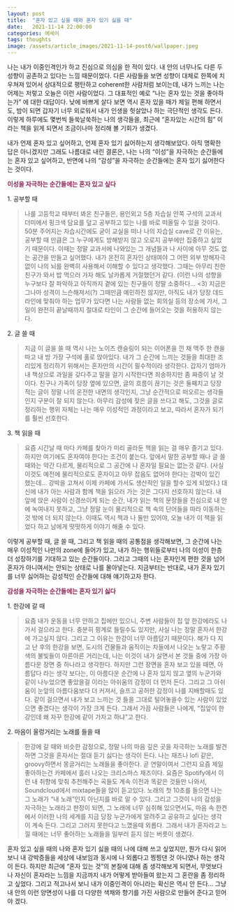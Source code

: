 ```yaml
---
layout: post
title:  "혼자 있고 싶을 때와 혼자 있기 싫을 때"
date:   2021-11-14 22:00:00
categories: 에세이
tags: thoughts
image: /assets/article_images/2021-11-14-post6/wallpaper.jpeg
---
```


나는 내가 이중인격인가 하고 진심으로 의심을 한 적이 있다. 내 안의 너무나도 다른 두 성향이 공존하고 있다는 느낌 때문이었다. 다른 사람들을 보면 성향이 대체로 한쪽에 치우쳐져 있어서 상대적으로 평탄하고 coherent한 사람처럼 보이는데, 내가 느끼는 나는 어제는 저렇고 오늘은 이런 사람이었다. 그 대표적인 예로 “나는 혼자 있는 것을 좋아하는가” 에 대한 대답이다. 낮에 바쁘게 살다 보면 역시 혼자 있을 때가 제일 편해 하면서도, 밤이 되면 갑자기 너무 외로워서 내가 인생을 헛살았나 하는 극단적인 생각도 든다. 이렇게 하루에도 몇번씩 들쑥날쑥하는 나의 생각들을, 최근에 “혼자있는 시간의 힘” 이라는 책을 읽게 되면서 조금이나마 정리해 볼 기회가 생겼다. 

내가 언제 혼자 있고 싶어하고, 언제 혼자 있기 싫어하는지 생각해보았다. 아직 명확한 답은 아니겠지만 그래도 나름대로 내린 결론은, 나는 나의 “이성”을 자극하는 순간들에는 혼자 있고 싶어하고, 반면에 나의 “감성”을 자극하는 순간들에는 혼자 있기 싫어한다는 것이다.

<span style="color:#872657; font-weight:bold;">이성을 자극하는 순간들에는 혼자 있고 싶다</span>

<span>1.</span> 공부할 때

>나를 고등학교 때부터 봐온 친구들은, 용인외고 5층 자습실 안쪽 구석의 교과서 더미에서 핑크색 담요를 덮고 공부하고 있는 나를 바로 떠올릴 수 있을 것이다. 50분 주어지는 자습시간에도 굳이 교실을 떠나 나의 자습실 cave로 간 이유는, 공부할 때 만큼은 그 누구에게도 방해받지 않고 오로지 공부에만 집중하고 싶었기 때문이다. 이때는 정말 교과서에 나와있는 그 개념들과 나 사이에 아무 것도 없는 공간을 만들고 싶어했다. 내가 온전히 혼자인 상태여야 그 어떤 외부 방해자극없이 나의 뇌를 완벽히 사용해서 이해할 수 있다고 생각했다. 그때는 아무리 친한 친구가 와서 밥 먹으러 가자 해도 날카롭게 거절했던거 같다. (이런 나의 성향을 누구보다 잘 파악하고 아직까지 곁에 있는 친구들이 정말 소중하다… <3) 지금은 그나마 성격이 느슨해져서(?) 그때만큼 예민하진 않지만, 아직도 내가 당장 데드라인에 맞춰야 하는 업무가 있다면 나는 사람들 없는 회의실 등의 장소에 가서, 그 일이 완전히 끝날때까지 절대로 타인이 그 순간에 들어오는 것을 허용하지 않는다.

<span>2.</span> 글 쓸 때

>지금 이 글을 쓸 때 역시 나는 노이즈 캔슬링이 되는 이어폰을 낀 채 맥주 한 캔을 따고 내 방 가장 구석에 홀로 앉아있다. 내가 그 순간에 느끼는 것들을 최대한 조리있게 정리하기 위해서는 혼자만의 시간이 필수적이라 생각한다. 갑자기 엄마가 내 책상으로 과일을 갖다주고 말을 걸기 시작한다면 죄송하지만 좀 짜증이 날 것이다. 친구나 가족이 당장 옆에 있으면, 글의 흐름이 끊기는 것은 둘째치고 당장 적는 글이 정말 나의 온전한 내면의 생각인지, 그냥 순간적으로 떠오르는 생각들인지 구분이 잘 되지 않는다. 아무리 감성에 젖은 글을 쓰다고 해도, 그것을 글로 정리하는 행위 자체는 나는 매우 이성적인 과정이라고 보고, 따라서 혼자가 되기를 훨씬 선호한다. 

<span>3.</span> 책 읽을 때


>요즘 시간날 때 마다 카페를 찾아가 미리 골라둔 책을 읽는 걸 매우 즐기고 있다. 하지만 여기에도 혼자여야 한다는 조건이 붙는다. 앞에서 말한 공부할 때나 글 쓸때와는 약간 다르게, 물리적으로 그 공간에 나 혼자일 필요는 없는것 같다. (사실 이것도 예전에 물리적으로도 혼자이고 아무 잡음도 없어야 한다는 강박이 있긴 했는데… 강박을 고쳐서 이제 카페에 가서도 생산적인 일을 할수 있게 되었다.) 대신에 내가 아는 사람과 함께 책을 읽으러 가는 것은 그다지 선호하지 않는다. 내 앞에 앉은 사람이 신경쓰이게 되는 순간, 내가 읽는 책의 문장들을 진심으로 내 안에 녹여내지 못하고, 그냥 정말 눈이 물리적으로 책 속의 단어들을 따라 이동하는 것 밖에 더 되지 않는다. 이때도 역시 책과 나 둘만 있어야, 오늘 내가 이 책을 읽었다 하고 남에게 떳떳하게 이야기 해줄 수 있다.

이렇게 공부할 때, 글 쓸 때, 그리고 책 읽을 때의 공통점을 생각해보면, 그 순간에 나는 매우 이성적인 나만의 zone에 들어가 있고, 내가 하는 행위들로부터 나의 이성이 한층 더 성장하기를 기대하고 있는 순간들이다. 그리고 그때의 나는 혼자인게 편한 것을 넘어 혼자가 아니여서는 안되는 상태로 나를 몰아넣는다. 지금부터는 반대로, 내가 혼자 있기를 너무 싫어하는 감성적인 순간들에 대해 얘기하고자 한다.

<span style="color:#872657; font-weight:bold;">감성을 자극하는 순간들에는 혼자 있기 싫다</span>

<span>1.</span> 한강에 갈 때

>요즘 내가 운동을 너무 안하고 집에만 있으니, 주변 사람들이 집 앞 한강에라도 나가서 걸으라고 한다. 충분히 핑계로 들릴수도 있지만, 사실 나는 정말 혼자서 한강에 가고싶지 않다. 그리고 그 이유는 한강이 너무 아름답기 때문이다. 해가 다 지고 난 후의 한강을 보면, 도시의 건물들과 움직이는 차들에서 나오는 노랗고 주황색의 불빛들이 아른아른 거리는데, 나는 이것이 내가 살면서 본 것들 중에 가장 아름다운 장면 중 하나라고 생각한다. 하지만 그런 장면을 혼자 보고 있을 때면, 아름답다 라는 생각 보다는, 이 아름다운 순간에 나 혼자 있지 않고 옆의 누군가와 같이 나누었으면 좋았을걸 이라는 아쉬움의 감정이 더 먼저 든다. 그리고 그 아쉬움이 눈앞의 아름다움보다 더 커져서, 슬프고 공허한 감정이 나를 지배할때도 있다. 같이 걸으면서 내가 보고 느끼는 것 들을 그대로 털어놓을수 있는 사람이 있었으면 좋겠다는 생각이 가장 크게 든다. 그래서 가끔 사람들은 나에게, “집앞이 한강인데 왜 자꾸 한강에 같이 가자고 하냐”고 한다.

<span>2.</span> 마음이 울렁거리는 노래를 들을 때

>한강에 갈 때와 비슷한 감정으로, 정말 나의 마음 깊은 곳을 자극하는 노래를 발견하면 그것을 혼자서는 절대 듣기 싫다는 생각이 든다. 나는 재즈나 lofi 같은, groovy하면서 몽글거리는 노래들을 좋아한다. 곧 연말이여서 그런지 요즘 제일 좋아하는건 카페에서 흘러 나오는 크리스마스 재즈이다. 요즘은 Spotify에서 이런 내 취향에 맞춰 추천해주는 곡들도 계속 이전과 똑같은 것들만 나와서, Soundcloud에서 mixtape들을 많이 듣고있다. 노래의 첫 10초를 들으면 나는 그 노래가 “내 노래”인지 아닌지를 바로 알 수 있다. 그리고 그것이 나의 감성을 자극하는 노래라고 판정이 되면, 그 노래에 너무 심취해 있으면서도, 마음 속 한켠에서 이러한 나의 세계를 지금 당장 누군가에게 알려주고 공유하고 싶다는 생각이 계속 든다. 그리고 그러지 못한다고 느꼈을때 외롭다. 그래서 내가 혼자라고 느낄 때에는 너무 좋아하는 노래들을 일부러 듣지 않는 버릇이 생겼다. 

혼자 있고 싶을 때의 나와 혼자 있기 싫을 때의 나에 대해 쓰고 싶었지만, 뭔가 다시 읽어보니 내 강박증들을 세상에 내보임과 동시에 나 외롭다고 찡찡댄 것 아니였나 하는 생각이 든다. 하지만 최근에 “혼자 있는 것”의 본질에 대해 좀 생각해보게 되면서, 무엇보다 나 자신이 혼자라는 느낌을 지금까지 내가 어떻게 받아들여 왔는지 그 혼란을 좀 정리하고 싶었다. 그리고 적고나서 보니 내가 이중인격이 아니라는 확신은 역시 안 든다… 그냥 내 안의 이런 양면성이 나를 더 다양한 색채와 향기를 가진 사람으로 만들어 준다고 믿어야 겠다. 
